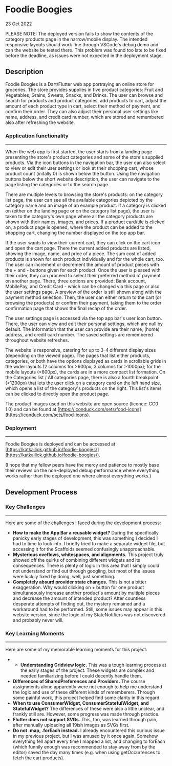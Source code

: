 # Foodie Boogies

23 Oct 2022

PLEASE NOTE:
The deployed version fails to show the contents of the category products page in the narrow/mobile display. The intended responsive layouts should work fine through VSCode's debug demo and can the website be tested there. This problem was found too late to be fixed before the deadline, as issues were not expected in the deployment stage.

## Description

Foodie Boogies is a Dart/Flutter web app portraying an online store for groceries. The store provides supplies in five product categories: Fruit and Vegetables, Grains, Sweets, Snacks, and Drinks. The user can browse and search for products and product categories, add products to cart, adjust the amount of each product type in cart, select their method of payment, and confirm their order. They can also adjust their personal user settings like name, address, and credit card number, which are stored and remembered also after refreshing the website.

### Application functionality
--------

When the web app is first started, the user starts from a landing page presenting the store's product categories and some of the store's supplied products. Via the icon buttons in the navigation bar, the user can also select to view or edit their user settings or look at their shopping cart, whose product count (initally 0) is shown below the button. Using the navigation buttons below the short website description, the user can navigate to the page listing the categories or to the search page.

There are multiple levels to browsing the store's products: on the category list page, the user can see all the available categories depicted by the category name and an image of an example product. If a category is clicked on (either on the landing page or on the category list page), the user is taken to the category's own page where all the category products are shown with their names, images, and prices. If a product card/tile is clicked on, a product page is opened, where the product can be added to the shopping cart, changing the number displayed on the top app bar.

If the user wants to view their current cart, they can click on the cart icon and open the cart page. There the current added products are listed, showing the image, name, and price of a piece. The sum cost of added products is shown for each product individually and for the whole cart, too. The user can increment or decrement the amount of product pieces with the + and - buttons given for each product. Once the user is pleased with their order, they can proceed to select their preferred method of payment on another page. There, three options are provided: Bank account, MobilePay, and Credit Card - which can be changed via this page or also the user settings page. A preview of the order is still shown along with the payment method selection. Then, the user can either return to the cart (or browsing the products) or confirm their payment, taking them to the order confirmation page that shows the final recap of the order.

The user settings page is accessed via the top app bar's user icon button. There, the user can view and edit their personal settings, which are null by default. The information that the user can provide are their name, (home) address, and credit card number. The saved settings are remembered throughout website refreshes. 

The website is responsive, catering for up to 3-4 different display sizes (depending on the viewed page). The pages that list either products, categories, or both have the options displayed as cards in scrollable grids in the wider layouts (2 columns for >600px, 3 columns for >1000px); for the mobile layouts (<600px), the cards are in a more compact list formation. On the Categories list / All categories page, there is also a fourth breakpoint (>1200px) that lets the user click on a category card on the left hand size, which opens a list of the category's products on the right. This list's items can be clicked to directly open the product page.

The product images used on this website are open source (licence: CC0 1.0) and can be found at
[https://iconduck.com/sets/food-icons](https://iconduck.com/sets/food-icons).

### Deployment
--------

Foodie Boogies is deployed and can be accessed at  
[https://katkalliok.github.io/foodie-boogies/](https://katkalliok.github.io/foodie-boogies/).

(I hope that my fellow peers have the mercy and patience to mostly base their reviews on the non-deployed debug performance where everything works rather than the deployed one where almost everything works.)

## Development Process
  
### Key Challenges
---------

Here are some of the challenges I faced during the development process:

* **How to make the App Bar a reusable widget?** During the specifically panicky early stages of development, this was something I decided I had to time to look into. I briefly tried to make a separate widget file, but accessing it for the Scaffolds seemed confusingly unapproachable.
* **Mysterious oveflows, whitespaces, and alignments.** This project truly showed off the quirks of combining different widgets and its consequences. There is plenty of logic in this area that I simply could not understand or find out through googling, but most of the issues were luckily fixed by doing, well, just something.
* **Completely absurd provider state changes.** This is not a bitter exaggeration. Why would clicking on + button for one product simultaneously increase another product's amount by multiple pieces and decrease the amount of intended product? After countless desperate attempts of finding out, the mystery remained and a workaround had to be performed. Still, some issues may appear in this website version, since the logic of my StateNotifiers was not discovered and probably never will.

### Key Learning Moments
--------

Here are some of my memorable learning moments for this project:

* * **Understanding Gridview logic.** This was a tough learning process at the early stages of the project. These widgets are complex and needed familiarizing before I could decently handle them.
* **Differences of SharedPreferences and Providers.** The course assignments alone apparently were not enough to help me understand the logic and use of these different kinds of rememberers. Through some painful work, this project helped find some clarity in this regard.
* **When to use ConsumerWidget, ConsumerStatefulWidget, and StatefulWidget?** The differences of these were also a little unclear, and frankly still are. However, some progress was made through practice.
* **Flutter does not support SVGs.** This, too, was learned through pain, after manually uploading all 19ish images as SVGs first.
* **Do not .map, .forEach instead.** I already encountered this curious issue in my previous project, but I was amused by it once again. Somehow everything fell apart every time I mapped a list, and changing to forEach (which funnily enough was recommended to stay away from by the editor) saved the day many times (e.g. when using getOccurrences to fetch the cart products).
